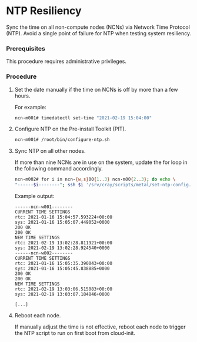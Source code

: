 # NTP Resiliency

Sync the time on all non-compute nodes \(NCNs\) via Network Time Protocol \(NTP\). Avoid a single point of failure for NTP when testing system resiliency.

### Prerequisites

This procedure requires administrative privileges.

### Procedure

1.  Set the date manually if the time on NCNs is off by more than a few hours.

    For example:

    ```bash
    ncn-m001# timedatectl set-time "2021-02-19 15:04:00"
    ```

2.  Configure NTP on the Pre-install Toolkit \(PIT\).

    ```bash
    ncn-m001# /root/bin/configure-ntp.sh
    ```

3.  Sync NTP on all other nodes.

    If more than nine NCNs are in use on the system, update the for loop in the following command accordingly.

    ```bash
    ncn-m002# for i in ncn-{w,s}00{1..3} ncn-m00{2..3}; do echo \
    "------$i--------"; ssh $i '/srv/cray/scripts/metal/set-ntp-config.sh'; done
    ```

    Example output:

    ```
    ------ncn-w001--------
    CURRENT TIME SETTINGS
    rtc: 2021-01-16 15:04:57.593224+00:00
    sys: 2021-01-16 15:05:07.449052+0000
    200 OK
    200 OK
    NEW TIME SETTINGS
    rtc: 2021-02-19 13:02:28.811921+00:00
    sys: 2021-02-19 13:02:28.924540+0000
    ------ncn-w002--------
    CURRENT TIME SETTINGS
    rtc: 2021-01-16 15:05:35.390043+00:00
    sys: 2021-01-16 15:05:45.838885+0000
    200 OK
    200 OK
    NEW TIME SETTINGS
    rtc: 2021-02-19 13:03:06.515083+00:00
    sys: 2021-02-19 13:03:07.184846+0000
    
    [...]
    ```

4.  Reboot each node.

    If manually adjust the time is not effective, reboot each node to trigger the NTP script to run on first boot from cloud-init.

